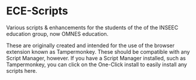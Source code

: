 # ECE-Scripts
Various scripts & enhancements for the students of the of the INSEEC education group, now OMNES education.

These are originally created and intended for the use of the browser extension known as Tampermonkey. These should be compatible with any Script Manager, however. If you have a Script Manager installed, such as Tampermonkey, you can click on the One-Click install to easily install any scripts here.

